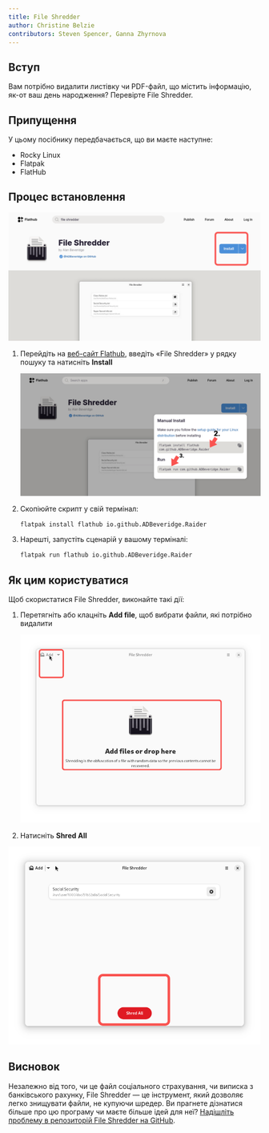 ```yaml
---
title: File Shredder
author: Christine Belzie
contributors: Steven Spencer, Ganna Zhyrnova
---
```


## Вступ

Вам потрібно видалити листівку чи PDF-файл, що містить інформацію, як-от ваш день народження? Перевірте File Shredder.

## Припущення

У цьому посібнику передбачається, що ви маєте наступне:

 - Rocky Linux
 - Flatpak
 - FlatHub

## Процес встановлення

![Screenshot of the File Shredder app page on FlatHub, showing the blue install button being highlighted by a red rectangle](images/01_file-shredder.png)

1. Перейдіть на [веб-сайт Flathub](https://flathub.org), введіть «File Shredder» у рядку пошуку та натисніть **Install**

   ![manual install script and run script](images/file-shredder_install.png)

2. Скопіюйте скрипт у свій термінал:

   ```bash
   flatpak install flathub io.github.ADBeveridge.Raider
   ```

3. Нарешті, запустіть сценарій у вашому терміналі:

   ```bash
   flatpak run flathub io.github.ADBeveridge.Raider
   ```

## Як цим користуватися

Щоб скористатися File Shredder, виконайте такі дії:

1. Перетягніть або клацніть **Add file**, щоб вибрати файли, які потрібно видалити

   ![Screenshot of the File Shredder homepage, showing the add drop-down menu and drop here button being highlighted by red rectangles](images/02_file-shredder.png)

2. Натисніть **Shred All**

![Screenshot of a file named Social Security appearing on top. At the bottom, there is a red button with the phrase Shred All written in white font and surrounded by a red rectangle](images/03_file-shredder.png)

## Висновок

Незалежно від того, чи це файл соціального страхування, чи виписка з банківського рахунку, File Shredder — це інструмент, який дозволяє легко знищувати файли, не купуючи шредер. Ви прагнете дізнатися більше про цю програму чи маєте більше ідей для неї? [Надішліть проблему в репозиторій File Shredder на GitHub](https://github.com/ADBeveridge/raider/issues).
